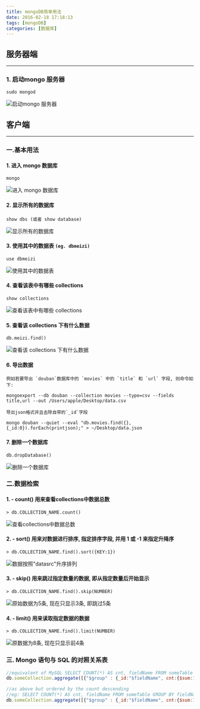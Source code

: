 ```yaml
---
title: mongoDB简单用法
date: 2016-02-18 17:18:13
tags: [mongoDB]
categories: [数据库]
---
```


## 服务器端
---
### 1. 启动mongo 服务器

    sudo mongod

![启动mongo 服务器](https://blog-1256977701.cos.ap-chengdu.myqcloud.com/mongoDB简单用法/1_启动mongo服务器.jpg)

<!-- more -->

## 客户端
---
### 一.基本用法
#### 1.  进入 mongo 数据库

    mongo

![进入 mongo 数据库](https://blog-1256977701.cos.ap-chengdu.myqcloud.com/mongoDB简单用法/2_进入mongo数据库.jpg)

#### 2. 显示所有的数据库

    show dbs (或者 show database)

![显示所有的数据库](https://blog-1256977701.cos.ap-chengdu.myqcloud.com/mongoDB简单用法/3_显示所有数据库.jpg)

#### 3. 使用其中的数据表 `(eg. dbmeizi)`

    use dbmeizi

![使用其中的数据表](https://blog-1256977701.cos.ap-chengdu.myqcloud.com/mongoDB简单用法/4_使用其中的数据库.jpg)

#### 4. 查看该表中有哪些 collections

    show collections

![查看该表中有哪些 collections](https://blog-1256977701.cos.ap-chengdu.myqcloud.com/mongoDB简单用法/5_查看该表中有哪些collections.jpg)

#### 5. 查看该 collections 下有什么数据

    db.meizi.find()

![查看该 collections 下有什么数据](https://blog-1256977701.cos.ap-chengdu.myqcloud.com/mongoDB简单用法/6_查看表中有哪些数据.jpg)

#### 6. 导出数据
    例如若要导出 `douban`数据库中的 `movies` 中的 `title` 和 `url` 字段, 则命令如下:

    mongoexport --db douban --collection movies --type=csv --fields title,url --out /Users/apple/Desktop/data.csv

    导出json格式并且去除自带的`_id`字段
    
    mongo douban --quiet --eval "db.movies.find({},{_id:0}).forEach(printjson);" > ~/Desktop/data.json

#### 7. 删除一个数据库

    db.dropDatabase()

![删除一个数据库](https://blog-1256977701.cos.ap-chengdu.myqcloud.com/mongoDB简单用法/7_删除一个数据库.jpg)

### 二.数据检索

#### 1. - count() 用来查看collections中数据总数

    > db.COLLECTION_NAME.count()

![查看collections中数据总数](https://blog-1256977701.cos.ap-chengdu.myqcloud.com/mongoDB简单用法/8_检索collection中数据数量.jpg)

#### 2. - sort() 用来对数据进行排序, 指定排序字段, 并用 1 或 -1 来指定升降序

    > db.COLLECTION_NAME.find().sort({KEY:1})

![数据按照"datasrc"升序排列](https://blog-1256977701.cos.ap-chengdu.myqcloud.com/mongoDB简单用法/9_排序.jpg)

#### 3. - skip() 用来跳过指定数量的数据, 即从指定数量后开始显示

    > db.COLLECTION_NAME.find().skip(NUMBER)

![原始数据为5条, 现在只显示3条, 即跳过5条](https://blog-1256977701.cos.ap-chengdu.myqcloud.com/mongoDB简单用法/10_跳过.jpg)

#### 4. - limit() 用来读取指定数据的数据

    > db.COLLECTION_NAME.find().limit(NUMBER)

![原数据为8条, 现在只显示前4条](https://blog-1256977701.cos.ap-chengdu.myqcloud.com/mongoDB简单用法/11_limit.jpg)

### 三. Mongo 语句与 SQL 的对照关系表

``` js
//equivalent of MySQL SELECT COUNT(*) AS cnt, fieldName FROM someTable GROUP BY fieldName;
db.someCollection.aggregate([{"$group" : {_id:"$fieldName", cnt:{$sum:1}}}]);

//as above but ordered by the count descending
//eg: SELECT COUNT(*) AS cnt, fieldName FROM someTable GROUP BY fieldName ORDER BY cnt DESC;
db.someCollection.aggregate([{"$group" : {_id:"$fieldName", cnt:{$sum:1}}}, {$sort:{'cnt':-1}}]);
```